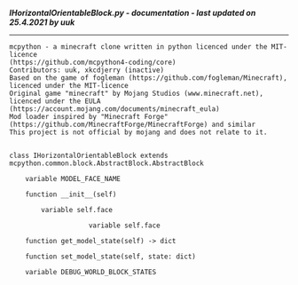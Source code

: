***IHorizontalOrientableBlock.py - documentation - last updated on 25.4.2021 by uuk***
___

    mcpython - a minecraft clone written in python licenced under the MIT-licence 
    (https://github.com/mcpython4-coding/core)
    Contributors: uuk, xkcdjerry (inactive)
    Based on the game of fogleman (https://github.com/fogleman/Minecraft), licenced under the MIT-licence
    Original game "minecraft" by Mojang Studios (www.minecraft.net), licenced under the EULA
    (https://account.mojang.com/documents/minecraft_eula)
    Mod loader inspired by "Minecraft Forge" (https://github.com/MinecraftForge/MinecraftForge) and similar
    This project is not official by mojang and does not relate to it.


    class IHorizontalOrientableBlock extends mcpython.common.block.AbstractBlock.AbstractBlock

        variable MODEL_FACE_NAME

        function __init__(self)

            variable self.face

                        variable self.face

        function get_model_state(self) -> dict

        function set_model_state(self, state: dict)

        variable DEBUG_WORLD_BLOCK_STATES
